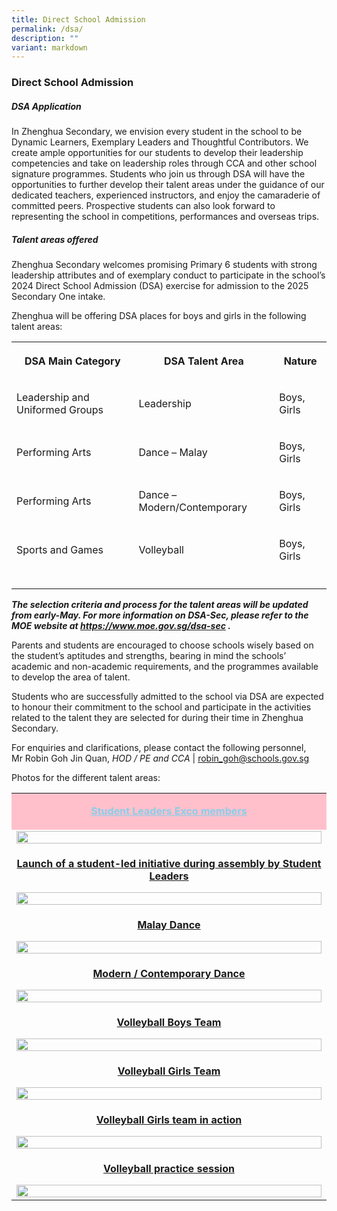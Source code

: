 ```yaml
---
title: Direct School Admission
permalink: /dsa/
description: ""
variant: markdown
---
```

<h3>Direct School Admission</h3>
<h5>DSA Application</h5>
<p>In Zhenghua Secondary, we envision every student in the school to be Dynamic
Learners, Exemplary Leaders and Thoughtful Contributors. We create ample
opportunities for our students to develop their leadership competencies
and take on leadership roles through CCA and other school signature programmes.
Students who join us through DSA will have the opportunities to further
develop their talent areas under the guidance of our dedicated teachers,
experienced instructors, and enjoy the camaraderie of committed peers.
Prospective students can also look forward to representing the school in
competitions, performances and overseas trips.</p>
<h5>Talent areas offered</h5>
<p>Zhenghua Secondary welcomes promising Primary 6 students with strong leadership
attributes and of exemplary conduct to participate in the school’s 2024
Direct School Admission (DSA) exercise for admission to the 2025 Secondary
One intake.</p>
<p>Zhenghua will be offering DSA places for boys and girls in the following
talent areas:</p>
<table>
<tbody>
<tr>
<th rowspan="1" colspan="1">
<p>DSA Main Category</p>
</th>
<th rowspan="1" colspan="1">
<p>DSA Talent Area</p>
</th>
<th rowspan="1" colspan="1">
<p>Nature</p>
</th>
</tr>
<tr>
<td rowspan="1" colspan="1">
<p>Leadership and Uniformed Groups</p>
</td>
<td rowspan="1" colspan="1">
<p>Leadership</p>
</td>
<td rowspan="1" colspan="1">
<p>Boys, Girls</p>
</td>
</tr>
<tr>
<td rowspan="1" colspan="1">
<p>Performing Arts</p>
</td>
<td rowspan="1" colspan="1">
<p>Dance – Malay</p>
</td>
<td rowspan="1" colspan="1">
<p>Boys, Girls</p>
</td>
</tr>
<tr>
<td rowspan="1" colspan="1">
<p>Performing Arts</p>
</td>
<td rowspan="1" colspan="1">
<p>Dance – Modern/Contemporary</p>
</td>
<td rowspan="1" colspan="1">
<p>Boys, Girls</p>
</td>
</tr>
<tr>
<td rowspan="1" colspan="1">
<p>Sports and Games</p>
</td>
<td rowspan="1" colspan="1">
<p>Volleyball</p>
</td>
<td rowspan="1" colspan="1">
<p>Boys, Girls</p>
</td>
</tr>
<tr>
<td rowspan="1" colspan="1">
<p></p>
</td>
<td rowspan="1" colspan="1">
<p></p>
</td>
<td rowspan="1" colspan="1">
<p></p>
</td>
</tr>
</tbody>
</table>
<p><strong><em>The selection criteria and process for the talent areas will be updated from early-May. For more information on DSA-Sec, please refer to the MOE website at <a href="https://www.moe.gov.sg/dsa-sec" rel="noopener noreferrer nofollow" target="_blank">https://www.moe.gov.sg/dsa-sec</a> .</em></strong>
</p>
<p>Parents and students are encouraged to choose schools wisely based on
the student’s aptitudes and strengths, bearing in mind the schools’ academic
and non-academic requirements, and the programmes available to develop
the area of talent.</p>
<p>Students who are successfully admitted to the school via DSA are expected
to honour their commitment to the school and participate in the activities
related to the talent they are selected for during their time in Zhenghua
Secondary.</p>
<p>For enquiries and clarifications, please contact the following personnel,
<br>Mr Robin Goh Jin Quan, <em>HOD / PE and CCA</em> | <a href="robin_goh@schools.gov.sg" rel="noopener noreferrer nofollow" target="_blank">robin_goh@schools.gov.sg</a>
</p>
<p>Photos for the different talent areas:</p>
<table>
<tbody>
<tr>
<td rowspan="1" colspan="1" bgcolor="pink">
<p align="center" style="color: skyblue"><strong><u>Student Leaders Exco members</u></strong>
</p>
</td>
</tr>
<tr>
<td rowspan="1" colspan="1">
<div class="isomer-image-wrapper">
<img style="width: 100%" height="auto" width="100%" alt="" src="/images/DSA_1_Exco_Members.jpg">
</div>
</td>
</tr>
<tr>
<td rowspan="1" colspan="1">
<p align="center"><strong><u>Launch of a student-led initiative during assembly by Student Leaders</u></strong>
</p>
<div class="isomer-image-wrapper">
<img style="width: 100%" height="auto" width="100%" alt="" src="/images/DSA_2_Launch_of_a_student_led_initiative_during_assembly.jpg">
</div>
</td>
</tr>
<tr>
<td rowspan="1" colspan="1">
<p align="center"><strong><u>Malay Dance</u></strong>
</p>
<div class="isomer-image-wrapper">
<img style="width: 100%" height="auto" width="100%" alt="" src="/images/DSA_3_Dance___Malay.jpg">
</div>
</td>
</tr>
<tr>
<td rowspan="1" colspan="1">
<p align="center"><strong><u>Modern / Contemporary Dance</u></strong>
</p>
<div class="isomer-image-wrapper">
<img style="width: 100%" height="auto" width="100%" alt="" src="/images/DSA_4_Dance___Modern_Contemporary.jpg">
</div>
</td>
</tr>
<tr>
<td rowspan="1" colspan="1">
<p align="center"><strong><u>Volleyball Boys Team</u></strong>
</p>
<div class="isomer-image-wrapper">
<img style="width: 100%" height="auto" width="100%" alt="" src="/images/DSA_5_Volleyball___Boys_Team.jpg">
</div>
</td>
</tr>
<tr>
<td rowspan="1" colspan="1">
<p align="center"><strong><u>Volleyball Girls Team</u></strong>
</p>
<div class="isomer-image-wrapper">
<img style="width: 100%" height="auto" width="100%" alt="" src="/images/DSA_6_Volleyball___Girls_Team.jpg">
</div>
</td>
</tr>
<tr>
<td rowspan="1" colspan="1">
<p align="center"><strong><u>Volleyball Girls team in action</u></strong>
</p>
<div class="isomer-image-wrapper">
<img style="width: 100%" height="auto" width="100%" alt="" src="/images/DSA_7_Volleyball_Girls_team_in_action.jpg">
</div>
</td>
</tr>
<tr>
<td rowspan="1" colspan="1">
<p align="center"><strong><u>Volleyball practice session</u></strong>
</p>
<div class="isomer-image-wrapper">
<img style="width: 100%" height="auto" width="100%" alt="" src="/images/dsa_volleyball_1.jpg">
</div>
</td>
</tr>
</tbody>
</table>
<p></p>
